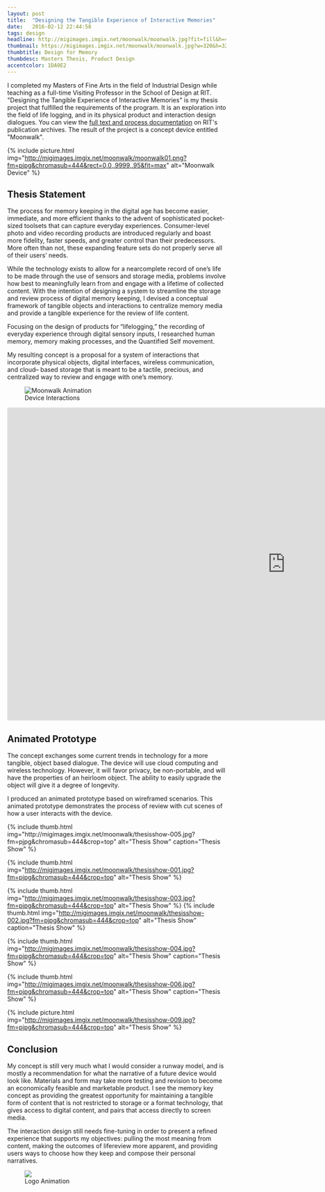 ```yaml
---
layout: post
title:  "Designing the Tangible Experience of Interactive Memories"
date:   2016-02-12 22:44:58
tags: design
headline: http://migimages.imgix.net/moonwalk/moonwalk.jpg?fit=fill&h=400&bg=EDF2F6
thumbnail: https://migimages.imgix.net/moonwalk/moonwalk.jpg?w=320&h=320&fit=crop&fm=pjpg&q=85&pad=8
thumbtitle: Design for Memory
thumbdesc: Masters Thesis, Product Design
accentcolor: 1DA9E2
---
```


<section>

<p>I completed my Masters of Fine Arts in the field of Industrial Design while teaching as a full-time Visiting Professor in the School of Design at RIT. "Designing the Tangible Experience of Interactive Memories" is my thesis project that fulfilled the requirements of the program. It is an exploration into the field of life logging, and in its physical product and interaction design dialogues. You can view the <a href="http://scholarworks.rit.edu/cgi/viewcontent.cgi?article=8640&context=theses" target="_blank">full text and process documentation</a> on RIT's publication archives. The result of the project is a concept device entitled "Moonwalk".</p>

</section>


{% include picture.html img="http://migimages.imgix.net/moonwalk/moonwalk01.png?fm=pjpg&chromasub=444&rect=0,0,.9999,.95&fit=max" alt="Moonwalk Device" %}

<section>
<h2>Thesis Statement</h2>

<p>The process for memory keeping in the digital age has become easier, immediate, and more efficient thanks to the advent of sophisticated pocket-sized toolsets that can capture everyday experiences. Consumer-level photo and video recording products are introduced regularly and boast more fidelity, faster speeds, and greater control than their predecessors. More often than not, these expanding feature sets do not properly serve all of their users’ needs.</p>



<p>While the technology exists to allow for a nearcomplete record of one’s life to be made through the use of sensors and storage media, problems involve how best to meaningfully learn from and engage with a lifetime of collected content. With the intention of designing a system to streamline the storage and review process of digital memory keeping, I devised a conceptual framework of tangible objects and interactions to centralize memory media and provide a tangible experience for the review of life content.</p>

<p>Focusing on the design of products for “lifelogging,” the recording of everyday experience through digital sensory inputs, I researched human memory, memory making processes, and the Quantified Self movement.</p>

<p>My resulting concept is a proposal for a system of interactions that incorporate physical objects, digital interfaces, wireless communication, and cloud– based storage that is meant to be a tactile, precious, and centralized way to review and engage with one’s memory.</p>


<figure>
<img src="http://migimages.imgix.net/moonwalk/ani2.gif" alt="Moonwalk Animation">
<figcaption>
	Device Interactions
</figcaption>
</figure>

</section>




<section>
	<div class="video-container">
		<iframe width="1280" height="720" src="https://www.youtube.com/embed/HhfdxSh34gs?rel=0&showinfo=0" frameborder="0" allowfullscreen class="youtube"></iframe>
	</div>
	<h2>Animated Prototype</h2>
	<p>The concept exchanges some current trends in technology for a more tangible, object based dialogue. The device will use cloud computing and
wireless technology. However, it will favor privacy, be non-portable, and will have the properties of an heirloom object. The ability to easily upgrade the object will give it a degree of longevity. </p>
<p>I produced an animated prototype based on wireframed scenarios. This animated prototype demonstrates the process of review with cut scenes of how a user interacts with the device. </p>

</section>


<section class="thumblist">
{% include thumb.html img="http://migimages.imgix.net/moonwalk/thesisshow-005.jpg?fm=pjpg&chromasub=444&crop=top" alt="Thesis Show" caption="Thesis Show" %}

{% include thumb.html img="http://migimages.imgix.net/moonwalk/thesisshow-001.jpg?fm=pjpg&chromasub=444&crop=top" alt="Thesis Show"  %}

{% include thumb.html img="http://migimages.imgix.net/moonwalk/thesisshow-003.jpg?fm=pjpg&chromasub=444&crop=top" alt="Thesis Show"  %}
{% include thumb.html img="http://migimages.imgix.net/moonwalk/thesisshow-002.jpg?fm=pjpg&chromasub=444&crop=top" alt="Thesis Show" caption="Thesis Show" %}

{% include thumb.html img="http://migimages.imgix.net/moonwalk/thesisshow-004.jpg?fm=pjpg&chromasub=444&crop=top" alt="Thesis Show" caption="Thesis Show" %}

{% include thumb.html img="http://migimages.imgix.net/moonwalk/thesisshow-006.jpg?fm=pjpg&chromasub=444&crop=top" alt="Thesis Show" caption="Thesis Show" %}

{% include picture.html img="http://migimages.imgix.net/moonwalk/thesisshow-009.jpg?fm=pjpg&chromasub=444&crop=top" alt="Thesis Show" %}

</section>

<section>
	<h2>Conclusion</h2>
	<p>My concept is still very much what I would consider a runway model, and is mostly a recommendation for what the narrative of a future device would look like. Materials and form may take more testing and revision to become an economically feasible and marketable product. I see the memory key concept as providing the greatest opportunity for maintaining a tangible form of content that is not restricted to storage or a format technology, that gives access to digital content, and pairs that access directly to screen media.</p>
	<p>The interaction design still needs fine-tuning
in order to present a refined experience that
supports my objectives: pulling the most meaning
from content, making the outcomes of lifereview
more apparent, and providing users ways
to choose how they keep and compose their
personal narratives. </p>
<figure>
<img src="http://migimages.imgix.net/moonwalk/moonwalk.gif">
<figcaption>
	Logo Animation
</figcaption>
</figure>
</section>

